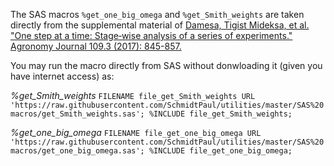 The SAS macros `%get_one_big_omega` and `%get_Smith_weights` are taken directly from the supplemental material of 
[Damesa, Tigist Mideksa, et al. "One step at a time: Stage‐wise analysis of a series of experiments." Agronomy Journal 109.3 (2017): 845-857.](https://acsess.onlinelibrary.wiley.com/doi/abs/10.2134/agronj2016.07.0395)

You may run the macro directly from SAS without donwloading it (given you have internet access) as:

*%get_Smith_weights*
`
FILENAME file_get_Smith_weights URL 
   'https://raw.githubusercontent.com/SchmidtPaul/utilities/master/SAS%20macros/get_Smith_weights.sas';
%INCLUDE file_get_Smith_weights;
`

*%get_one_big_omega*
`
FILENAME file_get_one_big_omega URL 
   'https://raw.githubusercontent.com/SchmidtPaul/utilities/master/SAS%20macros/get_one_big_omega.sas';
%INCLUDE file_get_one_big_omega;
`